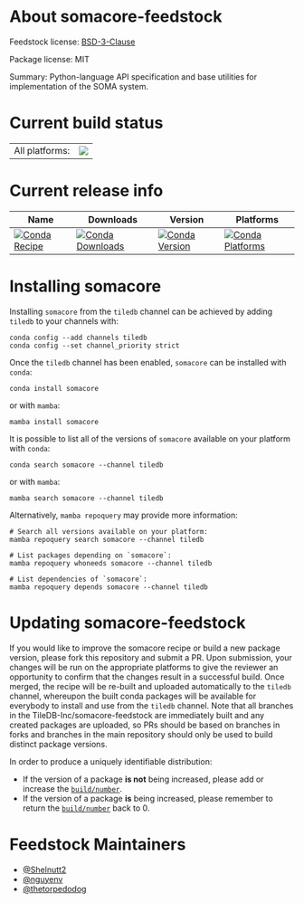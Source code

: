 About somacore-feedstock
========================

Feedstock license: [BSD-3-Clause](https://github.com/TileDB-Inc/somacore-feedstock/blob/main/LICENSE.txt)



Package license: MIT

Summary: Python-language API specification and base utilities for implementation of the SOMA system.

Current build status
====================


<table><tr><td>All platforms:</td>
    <td>
      <a href="https://dev.azure.com/TileDB-Inc/CI/_build/latest?definitionId=47&branchName=main">
        <img src="https://dev.azure.com/TileDB-Inc/CI/_apis/build/status/somacore-feedstock?branchName=main">
      </a>
    </td>
  </tr>
</table>

Current release info
====================

| Name | Downloads | Version | Platforms |
| --- | --- | --- | --- |
| [![Conda Recipe](https://img.shields.io/badge/recipe-somacore-green.svg)](https://anaconda.org/tiledb/somacore) | [![Conda Downloads](https://img.shields.io/conda/dn/tiledb/somacore.svg)](https://anaconda.org/tiledb/somacore) | [![Conda Version](https://img.shields.io/conda/vn/tiledb/somacore.svg)](https://anaconda.org/tiledb/somacore) | [![Conda Platforms](https://img.shields.io/conda/pn/tiledb/somacore.svg)](https://anaconda.org/tiledb/somacore) |

Installing somacore
===================

Installing `somacore` from the `tiledb` channel can be achieved by adding `tiledb` to your channels with:

```
conda config --add channels tiledb
conda config --set channel_priority strict
```

Once the `tiledb` channel has been enabled, `somacore` can be installed with `conda`:

```
conda install somacore
```

or with `mamba`:

```
mamba install somacore
```

It is possible to list all of the versions of `somacore` available on your platform with `conda`:

```
conda search somacore --channel tiledb
```

or with `mamba`:

```
mamba search somacore --channel tiledb
```

Alternatively, `mamba repoquery` may provide more information:

```
# Search all versions available on your platform:
mamba repoquery search somacore --channel tiledb

# List packages depending on `somacore`:
mamba repoquery whoneeds somacore --channel tiledb

# List dependencies of `somacore`:
mamba repoquery depends somacore --channel tiledb
```




Updating somacore-feedstock
===========================

If you would like to improve the somacore recipe or build a new
package version, please fork this repository and submit a PR. Upon submission,
your changes will be run on the appropriate platforms to give the reviewer an
opportunity to confirm that the changes result in a successful build. Once
merged, the recipe will be re-built and uploaded automatically to the
`tiledb` channel, whereupon the built conda packages will be available for
everybody to install and use from the `tiledb` channel.
Note that all branches in the TileDB-Inc/somacore-feedstock are
immediately built and any created packages are uploaded, so PRs should be based
on branches in forks and branches in the main repository should only be used to
build distinct package versions.

In order to produce a uniquely identifiable distribution:
 * If the version of a package **is not** being increased, please add or increase
   the [``build/number``](https://docs.conda.io/projects/conda-build/en/latest/resources/define-metadata.html#build-number-and-string).
 * If the version of a package **is** being increased, please remember to return
   the [``build/number``](https://docs.conda.io/projects/conda-build/en/latest/resources/define-metadata.html#build-number-and-string)
   back to 0.

Feedstock Maintainers
=====================

* [@Shelnutt2](https://github.com/Shelnutt2/)
* [@nguyenv](https://github.com/nguyenv/)
* [@thetorpedodog](https://github.com/thetorpedodog/)


